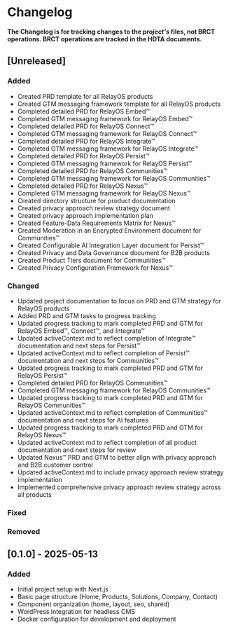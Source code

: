 # Changelog

**The Changelog is for tracking changes to the *project's* files, not BRCT operations. BRCT operations are tracked in the HDTA documents.**

## [Unreleased]

### Added
- Created PRD template for all RelayOS products
- Created GTM messaging framework template for all RelayOS products
- Completed detailed PRD for RelayOS Embed™
- Completed GTM messaging framework for RelayOS Embed™
- Completed detailed PRD for RelayOS Connect™
- Completed GTM messaging framework for RelayOS Connect™
- Completed detailed PRD for RelayOS Integrate™
- Completed GTM messaging framework for RelayOS Integrate™
- Completed detailed PRD for RelayOS Persist™
- Completed GTM messaging framework for RelayOS Persist™
- Completed detailed PRD for RelayOS Communities™
- Completed GTM messaging framework for RelayOS Communities™
- Completed detailed PRD for RelayOS Nexus™
- Completed GTM messaging framework for RelayOS Nexus™
- Created directory structure for product documentation
- Created privacy approach review strategy document
- Created privacy approach implementation plan
- Created Feature-Data Requirements Matrix for Nexus™
- Created Moderation in an Encrypted Environment document for Communities™
- Created Configurable AI Integration Layer document for Persist™
- Created Privacy and Data Governance document for B2B products
- Created Product Tiers document for Communities™
- Created Privacy Configuration Framework for Nexus™

### Changed
- Updated project documentation to focus on PRD and GTM strategy for RelayOS products
- Added PRD and GTM tasks to progress tracking
- Updated progress tracking to mark completed PRD and GTM for RelayOS Embed™, Connect™, and Integrate™
- Updated activeContext.md to reflect completion of Integrate™ documentation and next steps for Persist™
- Updated activeContext.md to reflect completion of Persist™ documentation and next steps for Communities™
- Updated progress tracking to mark completed PRD and GTM for RelayOS Persist™
- Completed detailed PRD for RelayOS Communities™
- Completed GTM messaging framework for RelayOS Communities™
- Updated progress tracking to mark completed PRD and GTM for RelayOS Communities™
- Updated activeContext.md to reflect completion of Communities™ documentation and next steps for AI features
- Updated progress tracking to mark completed PRD and GTM for RelayOS Nexus™
- Updated activeContext.md to reflect completion of all product documentation and next steps for review
- Updated Nexus™ PRD and GTM to better align with privacy approach and B2B customer control
- Updated activeContext.md to include privacy approach review strategy implementation
- Implemented comprehensive privacy approach review strategy across all products

### Fixed

### Removed

## [0.1.0] - 2025-05-13
### Added
- Initial project setup with Next.js
- Basic page structure (Home, Products, Solutions, Company, Contact)
- Component organization (home, layout, seo, shared)
- WordPress integration for headless CMS
- Docker configuration for development and deployment
